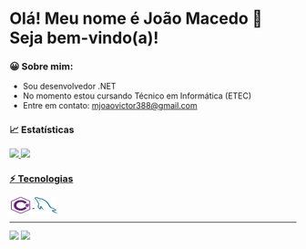 <h1>
   Olá! Meu nome é João Macedo 👋
   <br/> 
   Seja bem-vindo(a)! 
</h1>

### 😀 Sobre mim:

- Sou desenvolvedor .NET
- No momento estou cursando Técnico em Informática (ETEC) 
- Entre em contato: mjoaovictor388@gmail.com

### 📈 Estatísticas

 <div>
  <a href="https://github.com/vonmacedo">
  <img height="150em" src="https://github-readme-stats.vercel.app/api?username=vonmacedo&show_icons=true&theme=github_dark&include_all_commits=true&count_private=true"/>
  <img height="150em" src="https://github-readme-stats.vercel.app/api/top-langs/?username=vonmacedo&layout=compact&langs_count=7&theme=github_dark"/>
</div>
 
### ⚡ Tecnologias
<div style="display: inline_block">
  <img align="center" alt="JoaoVictor-C#" height="30" width="40" src="https://raw.githubusercontent.com/devicons/devicon/master/icons/csharp/csharp-line.svg">
  <img align="center" alt="JoaoVictor-MySQL" height="30" width="40" src="https://raw.githubusercontent.com/devicons/devicon/master/icons/mysql/mysql-original.svg">
</div>

 <hr>
 
<div> 
  <a href="https://www.instagram.com/_joaomacedo__/" target="_blank"><img src="https://img.shields.io/badge/-Instagram-%23E4405F?style=for-the-badge&logo=instagram&logoColor=white" target="_blank"></a>
  <a href = "mailto:mjoaovictor388@gmail.com"><img src="https://img.shields.io/badge/-Gmail-%23333?style=for-the-badge&logo=gmail&logoColor=white" target="_blank"></a>
</div>
